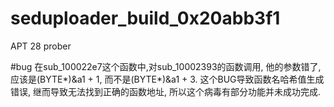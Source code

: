 # seduploader_build_0x20abb3f1
APT 28 prober

#bug
在sub_100022e7这个函数中,对sub_10002393的函数调用, 他的参数错了, 应该是(BYTE*)&a1 + 1, 而不是(BYTE*)&a1 + 3.
这个BUG导致函数名哈希值生成错误, 继而导致无法找到正确的函数地址, 所以这个病毒有部分功能并未成功完成.
